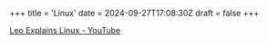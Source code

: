+++
title = 'Linux'
date = 2024-09-27T17:08:30Z
draft = false
+++

[Leo Explains Linux - YouTube](https://www.youtube.com/watch?v=-UwCJtLn668)
